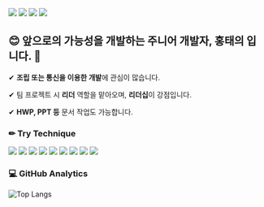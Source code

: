 <a href="https://www.instagram.com/_undery" target="_blank"><img src="https://img.shields.io/badge/Instagram-E4405F?style=flat-square&logo=instagram&logoColor=white"/></a>
<a href="htu123132@gmail.com" target="_blank"><img src="https://img.shields.io/badge/Gmail-EA4335?style=flat-square&logo=gmail&logoColor=white"/></a>
<a href="xodml1122@naver.com" target="_blank"><img src="https://img.shields.io/badge/Naver-03C75A?style=flat-square&logo=naver&logoColor=white"/></a>
<a href="https://discord.gg/undery" target="_blank"><img src="https://img.shields.io/badge/Discord-5865F2?style=flat-square&logo=discord&logoColor=white"/></a>

## 😊 앞으로의 가능성을 개발하는 주니어 개발자, 홍태의 입니다. 👋

✔ **조립 또는 통신을 이용한 개발**에 관심이 많습니다.

✔ 팀 프로젝트 시 **리더** 역할을 맡아오며, **리더십**이 강점입니다.

✔ **HWP, PPT 등** 문서 작업도 가능합니다.

### ✏ **Try Technique**

<img src="https://img.shields.io/badge/C-333333?style=plastic&logo=c&logoColor=White"/> <img src="https://img.shields.io/badge/HTML5-333333?style=plastic&logo=html5&logoColor=White"/> <img src="https://img.shields.io/badge/CSS3-333333?style=plastic&logo=css3&logoColor=White"/> <img src="https://img.shields.io/badge/Python-333333?style=plastic&logo=python&logoColor=White"/> <img src="https://img.shields.io/badge/Git-333333?style=plastic&logo=git&logoColor=White"/> <img src="https://img.shields.io/badge/GitHub-333333?style=plastic&logo=github&logoColor=White"/> <img src="https://img.shields.io/badge/Git-333333?style=plastic&logo=git&logoColor=White"/> <img src="https://img.shields.io/badge/JavaScript-333333?style=plastic&logo=javascript&logoColor=White"/> <img src="https://img.shields.io/badge/Oracle-333333?style=plastic&logo=oracle&logoColor=White"/>

### 💻 **GitHub Analytics**

![Top Langs](https://github-readme-stats.vercel.app/api/top-langs/?username=Undery33&langs_count=10&layout=compact&theme=dark)
